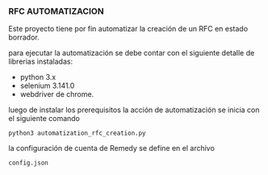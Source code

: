 ### RFC AUTOMATIZACION

Este proyecto tiene por fin automatizar la creación de un RFC en estado borrador.

para ejecutar la automatización se debe contar con el siguiente detalle de librerias instaladas:

- python 3.x
- selenium 3.141.0
- webdriver de chrome.

luego de instalar los prerequisitos la acción de automatización se inicia con el siguiente comando

`python3 automatization_rfc_creation.py`

la configuración de cuenta de Remedy se define en el archivo 

`config.json`



